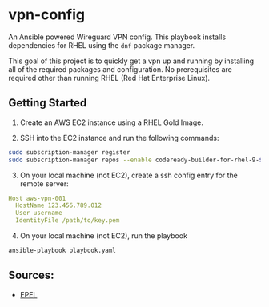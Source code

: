 # vpn-config
An Ansible powered Wireguard VPN config. This playbook installs dependencies for RHEL using the `dnf` package manager. 

This goal of this project is to quickly get a vpn up and running by installing all of the required packages and configuration. No prerequisites are required other than running RHEL (Red Hat Enterprise Linux). 

## Getting Started

1. Create an AWS EC2 instance using a RHEL Gold Image. 

2. SSH into the EC2 instance and run the following commands:

```bash
sudo subscription-manager register
sudo subscription-manager repos --enable codeready-builder-for-rhel-9-$(arch)-rpms
```

3. On your local machine (not EC2), create a ssh config entry for the remote server:

```yaml
Host aws-vpn-001
  HostName 123.456.789.012
  User username
  IdentityFile /path/to/key.pem
```

4. On your local machine (not EC2), run the playbook

```bash
ansible-playbook playbook.yaml
```

## Sources:

- [EPEL](https://docs.fedoraproject.org/en-US/epel/)